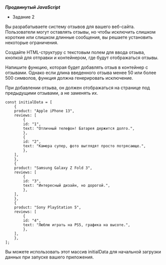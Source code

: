 ***Продвинутый JavaScript***


- Задание 2

Вы разрабатываете систему отзывов для вашего веб-сайта. Пользователи могут оставлять отзывы, но чтобы исключить слишком короткие или слишком длинные сообщения, вы решаете установить некоторые ограничения.

Создайте HTML-структуру с текстовым полем для ввода отзыва, кнопкой для отправки и контейнером, где будут отображаться отзывы.

Напишите функцию, которая будет добавлять отзыв в контейнер с отзывами. Однако если длина введенного отзыва менее 50 или более 500 символов, функция должна генерировать исключение.

При добавлении отзыва, он должен отображаться на странице под предыдущими отзывами, а не заменять их.

    const initialData = [
        {
        product: "Apple iPhone 13",
        reviews: [
            {
            id: "1",
            text: "Отличный телефон! Батарея держится долго.",
            },
            {
            id: "2",
            text: "Камера супер, фото выглядят просто потрясающе.",
            },
        ],
        },
        {
        product: "Samsung Galaxy Z Fold 3",
        reviews: [
            {
            id: "3",
            text: "Интересный дизайн, но дорогой.",
            },
        ],
        },
        {
        product: "Sony PlayStation 5",
        reviews: [
            {
            id: "4",
            text: "Люблю играть на PS5, графика на высоте.",
            },
        ],
        },
    ];

Вы можете использовать этот массив initialData для начальной загрузки данных при запуске вашего приложения.

